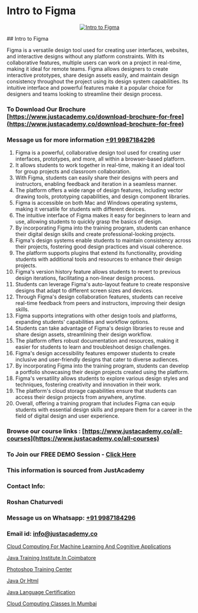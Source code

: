 # Intro to Figma

<p align="center">
  <a href="https://justacademy.co/course-detail/figma-training">
    <img src="https://justacademy.co/storage2/course_image/1677062509_course_image.webp" alt="Intro to Figma">
  </a>
</p>
## Intro to Figma

Figma is a versatile design tool used for creating user interfaces, websites, and interactive designs without any platform constraints. With its collaborative features, multiple users can work on a project in real-time, making it ideal for remote teams. Figma allows designers to create interactive prototypes, share design assets easily, and maintain design consistency throughout the project using its design system capabilities. Its intuitive interface and powerful features make it a popular choice for designers and teams looking to streamline their design process.
### To Download Our Brochure [https://www.justacademy.co/download-brochure-for-free](https://www.justacademy.co/download-brochure-for-free)
### Message us for more information [+91 9987184296](https://api.whatsapp.com/send?phone=919987184296)
1) Figma is a powerful, collaborative design tool used for creating user interfaces, prototypes, and more, all within a browser-based platform.
2) It allows students to work together in real-time, making it an ideal tool for group projects and classroom collaboration.
3) With Figma, students can easily share their designs with peers and instructors, enabling feedback and iteration in a seamless manner.
4) The platform offers a wide range of design features, including vector drawing tools, prototyping capabilities, and design component libraries.
5) Figma is accessible on both Mac and Windows operating systems, making it versatile for students with different devices.
6) The intuitive interface of Figma makes it easy for beginners to learn and use, allowing students to quickly grasp the basics of design.
7) By incorporating Figma into the training program, students can enhance their digital design skills and create professional-looking projects.
8) Figma's design systems enable students to maintain consistency across their projects, fostering good design practices and visual coherence.
9) The platform supports plugins that extend its functionality, providing students with additional tools and resources to enhance their design projects.
10) Figma's version history feature allows students to revert to previous design iterations, facilitating a non-linear design process.
11) Students can leverage Figma's auto-layout feature to create responsive designs that adapt to different screen sizes and devices.
12) Through Figma's design collaboration features, students can receive real-time feedback from peers and instructors, improving their design skills.
13) Figma supports integrations with other design tools and platforms, expanding students' capabilities and workflow options.
14) Students can take advantage of Figma's design libraries to reuse and share design assets, streamlining their design workflow.
15) The platform offers robust documentation and resources, making it easier for students to learn and troubleshoot design challenges.
16) Figma's design accessibility features empower students to create inclusive and user-friendly designs that cater to diverse audiences.
17) By incorporating Figma into the training program, students can develop a portfolio showcasing their design projects created using the platform.
18) Figma's versatility allows students to explore various design styles and techniques, fostering creativity and innovation in their work.
19) The platform's cloud storage capabilities ensure that students can access their design projects from anywhere, anytime.
20) Overall, offering a training program that includes Figma can equip students with essential design skills and prepare them for a career in the field of digital design and user experience.

### Browse our course links : [https://www.justacademy.co/all-courses](https://www.justacademy.co/all-courses) 
### To Join our FREE DEMO Session - [Click Here](https://www.justacademy.co/register-for-course-demo)


### This information is sourced from JustAcademy
### Contact Info:
### Roshan Chaturvedi
### Message us on Whatsapp: [+91 9987184296](https://api.whatsapp.com/send?phone=919987184296)
### Email id: [info@justacademy.co](mailto:info@justacademy.co)
                
[Cloud Computing For Machine Learning And Cognitive Applications](https://www.linkedin.com/pulse/cloud-computing-machine-learning-cognitive-applications-ko3ic?trackingId=vodPx9uUuWVDp9x2smxz1A%3D%3D&lipi=urn%3Ali%3Apage%3Ad_flagship3_company_admin%3BGwbGgk3HRUy%2BuyASxv15%2BQ%3D%3D)

[Java Training Institute In Coimbatore](https://www.linkedin.com/pulse/java-training-institute-coimbatore-justacademy-chicago-wgkwe?trackingId=fhZJzpL8xEZKjCkyiVg%2F9Q%3D%3D&lipi=urn%3Ali%3Apage%3Ad_flagship3_company_admin%3BxzhODhyIS1OF3GFeJJCsZw%3D%3D)

[Photoshop Training Center](https://medium.com/@roneet705/photoshop-training-center-9b97132a01c2)

[Java Or Html](https://medium.com/@mahi3106/java-or-html-70339f8faf8b)

[Java Language Certification](https://justacademyin.github.io/justacademy/java-language-certification)

[Cloud Computing Classes In Mumbai](https://justacademyin.github.io/justacademy/cloud-computing-classes-in-mumbai)

